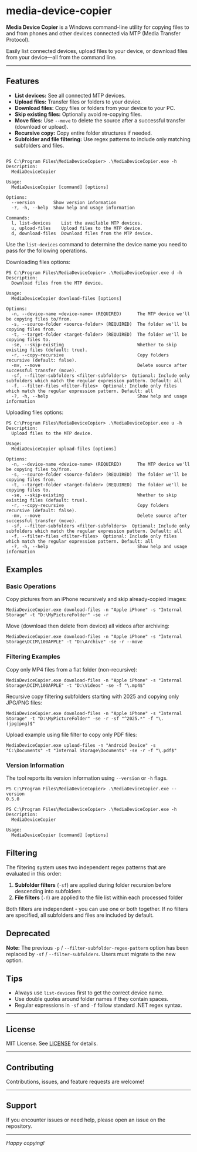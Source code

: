 # media-device-copier
**Media Device Copier** is a Windows command-line utility for copying files to and from phones and other devices connected via MTP (Media Transfer Protocol).

Easily list connected devices, upload files to your device, or download files from your device—all from the command line.


---

## Features

- **List devices:** See all connected MTP devices.
- **Upload files:** Transfer files or folders to your device.
- **Download files:** Copy files or folders from your device to your PC.
- **Skip existing files:** Optionally avoid re-copying files.
- **Move files:** Use `--move` to delete the source after a successful transfer (download or upload).
- **Recursive copy:** Copy entire folder structures if needed.
- **Subfolder and file filtering:** Use regex patterns to include only matching subfolders and files.
```

PS C:\Program Files\MediaDeviceCopier> .\MediaDeviceCopier.exe -h
Description:
  MediaDeviceCopier

Usage:
  MediaDeviceCopier [command] [options]

Options:
  --version       Show version information
  -?, -h, --help  Show help and usage information

Commands:
  l, list-devices    List the available MTP devices.
  u, upload-files    Upload files to the MTP device.
  d, download-files  Download files from the MTP device.
```

Use the `list-devices` command to determine the device name you need to pass for the following operations.

Downloading files options:

```
PS C:\Program Files\MediaDeviceCopier> .\MediaDeviceCopier.exe d -h
Description:
  Download files from the MTP device.

Usage:
  MediaDeviceCopier download-files [options]

Options:
  -n, --device-name <device-name> (REQUIRED)      The MTP device we'll be copying files to/from.
  -s, --source-folder <source-folder> (REQUIRED)  The folder we'll be copying files from.
  -t, --target-folder <target-folder> (REQUIRED)  The folder we'll be copying files to.
  -se, --skip-existing                            Whether to skip existing files (default: true).
  -r, --copy-recursive                            Copy folders recursive (default: false).
  -mv, --move                                     Delete source after successful transfer (move).
  -sf, --filter-subfolders <filter-subfolders>  Optional: Include only subfolders which match the regular expression pattern. Default: all
  -f, --filter-files <filter-files>  Optional: Include only files which match the regular expression pattern. Default: all
  -?, -h, --help                                  Show help and usage information
```

Uploading files options:

```
PS C:\Program Files\MediaDeviceCopier> .\MediaDeviceCopier.exe u -h
Description:
  Upload files to the MTP device.

Usage:
  MediaDeviceCopier upload-files [options]

Options:
  -n, --device-name <device-name> (REQUIRED)      The MTP device we'll be copying files to/from.
  -s, --source-folder <source-folder> (REQUIRED)  The folder we'll be copying files from.
  -t, --target-folder <target-folder> (REQUIRED)  The folder we'll be copying files to.
  -se, --skip-existing                            Whether to skip existing files (default: true).
  -r, --copy-recursive                            Copy folders recursive (default: false).
  -mv, --move                                     Delete source after successful transfer (move).
  -sf, --filter-subfolders <filter-subfolders>  Optional: Include only subfolders which match the regular expression pattern. Default: all
  -f, --filter-files <filter-files>  Optional: Include only files which match the regular expression pattern. Default: all
  -?, -h, --help                                  Show help and usage information
```
## Examples

### Basic Operations

Copy pictures from an iPhone recursively and skip already-copied images:
```
MediaDeviceCopier.exe download-files -n "Apple iPhone" -s "Internal Storage" -t "D:\MyPictureFolder" -se -r
```

Move (download then delete from device) all videos after archiving:
```
MediaDeviceCopier.exe download-files -n "Apple iPhone" -s "Internal Storage\DCIM\100APPLE" -t "D:\Archive" -se -r --move
```

### Filtering Examples

Copy only MP4 files from a flat folder (non-recursive):
```
MediaDeviceCopier.exe download-files -n "Apple iPhone" -s "Internal Storage\DCIM\100APPLE" -t "D:\Videos" -se -f "\.mp4$"
```

Recursive copy filtering subfolders starting with 2025 and copying only JPG/PNG files:
```
MediaDeviceCopier.exe download-files -n "Apple iPhone" -s "Internal Storage" -t "D:\MyPictureFolder" -se -r -sf "^2025.*" -f "\.(jpg|png)$"
```

Upload example using file filter to copy only PDF files:
```
MediaDeviceCopier.exe upload-files -n "Android Device" -s "C:\Documents" -t "Internal Storage\Documents" -se -r -f "\.pdf$"
```
### Version Information

The tool reports its version information using `--version` or `-h` flags.

```
PS C:\Program Files\MediaDeviceCopier> .\MediaDeviceCopier.exe --version
0.5.0
```

```
PS C:\Program Files\MediaDeviceCopier> .\MediaDeviceCopier.exe -h
Description:
  MediaDeviceCopier

Usage:
  MediaDeviceCopier [command] [options]
```


## Filtering

The filtering system uses two independent regex patterns that are evaluated in this order:

1. **Subfolder filters** (`-sf`) are applied during folder recursion before descending into subfolders
2. **File filters** (`-f`) are applied to the file list within each processed folder

Both filters are independent - you can use one or both together. If no filters are specified, all subfolders and files are included by default.

## Deprecated

**Note:** The previous `-p` / `--filter-subfolder-regex-pattern` option has been replaced by `-sf` / `--filter-subfolders`. Users must migrate to the new option.

## Tips

- Always use `list-devices` first to get the correct device name.
- Use double quotes around folder names if they contain spaces.
- Regular expressions in `-sf` and `-f` follow standard .NET regex syntax.

---

## License

MIT License. See [LICENSE](LICENSE) for details.

---

## Contributing

Contributions, issues, and feature requests are welcome!

---

## Support

If you encounter issues or need help, please open an issue on the repository.

---

*Happy copying!*
